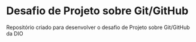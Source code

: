 # Desafio de Projeto sobre Git/GitHub
Repositório criado para desenvolver o desafio de Projeto sobre Git/GitHub da DIO
